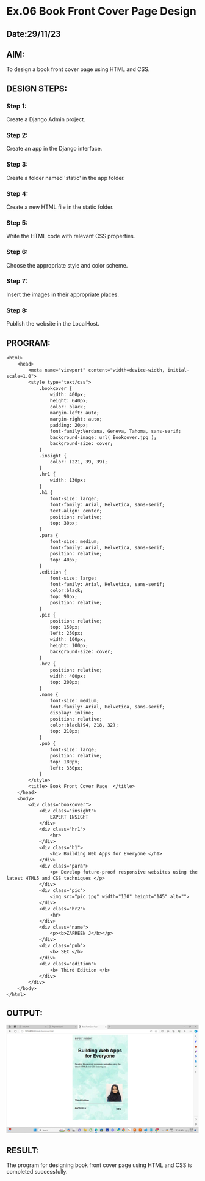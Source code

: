 # Ex.06 Book Front Cover Page Design
## Date:29/11/23

## AIM:
To design a book front cover page using HTML and CSS.

## DESIGN STEPS:

### Step 1:
Create a Django Admin project.

### Step 2:
Create an app in the Django interface.

### Step 3:
Create a folder named 'static' in the app folder.

### Step 4:
Create a new HTML file in the static folder.

### Step 5:
Write the HTML code with relevant CSS properties.

### Step 6:
Choose the appropriate style and color scheme.

### Step 7:
Insert the images in their appropriate places.

### Step 8:
Publish the website in the LocalHost.

## PROGRAM:
```
<html>
    <head>
        <meta name="viewport" content="width=device-width, initial-scale=1.0">
        <style type="text/css">
            .bookcover {
                width: 400px;
                height: 640px;
                color: black;
                margin-left: auto;
                margin-right: auto;
                padding: 20px;
                font-family:Verdana, Geneva, Tahoma, sans-serif;
                background-image: url( Bookcover.jpg );
                background-size: cover;
            }
            .insight {
                color: (221, 39, 39);
            }
            .hr1 {
                width: 130px;
            }
            .h1 {
                font-size: larger;
                font-family: Arial, Helvetica, sans-serif;
                text-align: center;
                position: relative;
                top: 30px;
            }
            .para {
                font-size: medium;
                font-family: Arial, Helvetica, sans-serif;
                position: relative;
                top: 40px;  
            }
            .edition {
                font-size: large;
                font-family: Arial, Helvetica, sans-serif;
                color:black;
                top: 90px;
                position: relative;
            }
            .pic {
                position: relative;
                top: 150px;
                left: 250px;
                width: 100px;
                height: 100px;
                background-size: cover;
            }
            .hr2 {
                position: relative;
                width: 400px;
                top: 200px;
            }
            .name {
                font-size: medium;
                font-family: Arial, Helvetica, sans-serif;
                display: inline;
                position: relative;
                color:black(94, 218, 32);
                top: 210px;
            }
            .pub {
                font-size: large;
                position: relative;
                top: 180px;
                left: 330px;
            }
        </style>
        <title> Book Front Cover Page  </title>
    </head>
    <body>
        <div class="bookcover">
            <div class="insight">
                EXPERT INSIGHT
            </div>
            <div class="hr1">
                <hr>
            </div>
            <div class="h1">
                <h1> Building Web Apps for Everyone </h1>
            </div>
            <div class="para">
                <p> Develop future-proof responsive websites using the latest HTML5 and CSS techniques </p>
            </div>
            <div class="pic">
                <img src="pic.jpg" width="130" height="145" alt="">
            </div>
            <div class="hr2">
                <hr>
            </div>
            <div class="name">
                <p><b>ZAFREEN J</b></p>
            </div>
            <div class="pub">
                <b> SEC </b>
            </div>
            <div class="edition">
                <b> Third Edition </b>
            </div>
        </div>
    </body>
</html>

```


## OUTPUT:
![Alt text](<Screenshot (37).png>)

## RESULT:
The program for designing book front cover page using HTML and CSS is completed successfully.
